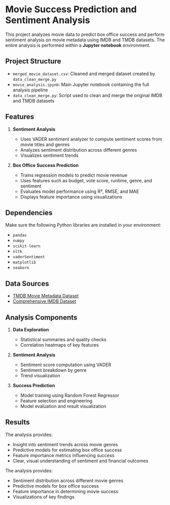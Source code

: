 # Movie Success Prediction and Sentiment Analysis

This project analyzes movie data to predict box office success and perform sentiment analysis on movie metadata using IMDB and TMDB datasets. The entire analysis is performed within a **Jupyter notebook** environment.

## Project Structure

- `merged_movie_dataset.csv`: Cleaned and merged dataset created by `data_clean_merge.py`
- `movie_analysis.ipynb`: Main Jupyter notebook containing the full analysis pipeline
- `data_clean_merge.py`: Script used to clean and merge the original IMDB and TMDB datasets

## Features

1. **Sentiment Analysis**
   - Uses VADER sentiment analyzer to compute sentiment scores from movie titles and genres
   - Analyzes sentiment distribution across different genres
   - Visualizes sentiment trends

2. **Box Office Success Prediction**
   - Trains regression models to predict movie revenue
   - Uses features such as budget, vote score, runtime, genre, and sentiment
   - Evaluates model performance using R², RMSE, and MAE
   - Displays feature importance using visualizations

## Dependencies

Make sure the following Python libraries are installed in your environment:

- `pandas`
- `numpy`
- `scikit-learn`
- `nltk`
- `vaderSentiment`
- `matplotlib`
- `seaborn`

## Data Sources

- [TMDB Movie Metadata Dataset](https://www.kaggle.com/datasets/tmdb/tmdb-movie-metadata)
- [Comprehensive IMDB Dataset](https://www.kaggle.com/datasets/austinwolff/comprehensive-imdb-data)

## Analysis Components

1. **Data Exploration**
   - Statistical summaries and quality checks
   - Correlation heatmaps of key features

2. **Sentiment Analysis**
   - Sentiment score computation using VADER
   - Sentiment breakdown by genre
   - Trend visualization

3. **Success Prediction**
   - Model training using Random Forest Regressor
   - Feature selection and engineering
   - Model evaluation and result visualization

## Results

The analysis provides:
- Insight into sentiment trends across movie genres
- Predictive models for estimating box office success
- Feature importance metrics influencing success
- Clear, visual understanding of sentiment and financial outcomes


The analysis provides:
- Sentiment distribution across different movie genres
- Predictive models for box office success
- Feature importance in determining movie success
- Visualizations of key findings 
